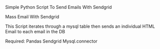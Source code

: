 Simple Python Script To Send Emails With Sendgrid

Mass Email With Sendgrid 

This Script iterates through a mysql table then sends an individual HTML Email to each email in the DB

Required:
Pandas 
Sendgrid
Mysql.connector